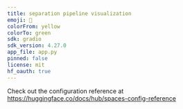 ```yaml
---
title: separation pipeline visualization
emoji: 💬
colorFrom: yellow
colorTo: green
sdk: gradio
sdk_version: 4.27.0
app_file: app.py
pinned: false
license: mit
hf_oauth: true
---
```


Check out the configuration reference at https://huggingface.co/docs/hub/spaces-config-reference
